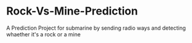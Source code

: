 # Rock-Vs-Mine-Prediction
A Prediction Project for submarine by sending radio ways and detecting whaether it's a rock or a mine

